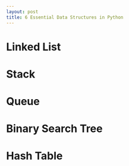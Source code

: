 ```yaml
---
layout: post
title: 6 Essential Data Structures in Python
---
```


# Linked List

# Stack

# Queue

# Binary Search Tree

# Hash Table
